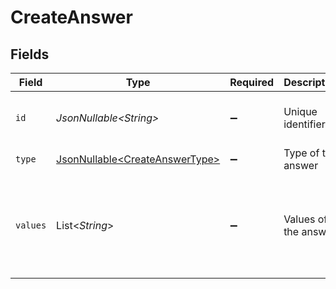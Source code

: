 # CreateAnswer


## Fields

| Field                                                                          | Type                                                                           | Required                                                                       | Description                                                                    | Example                                                                        |
| ------------------------------------------------------------------------------ | ------------------------------------------------------------------------------ | ------------------------------------------------------------------------------ | ------------------------------------------------------------------------------ | ------------------------------------------------------------------------------ |
| `id`                                                                           | *JsonNullable\<String>*                                                        | :heavy_minus_sign:                                                             | Unique identifier                                                              | 8187e5da-dc77-475e-9949-af0f1fa4e4e3                                           |
| `type`                                                                         | [JsonNullable\<CreateAnswerType>](../../models/components/CreateAnswerType.md) | :heavy_minus_sign:                                                             | Type of the answer                                                             |                                                                                |
| `values`                                                                       | List\<*String*>                                                                | :heavy_minus_sign:                                                             | Values of the answer                                                           | [<br/>"Yes",<br/>"No Travel",<br/>"It sounds pretty cool.",<br/>"Excel",<br/>"Power Point"<br/>] |